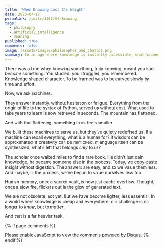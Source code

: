 ```yaml
---
title: 'When Knowing Lost Its Weight'
date: 2025-04-17
permalink: /posts/2025/04/knowing
tags:
  - philosophy
  - artificial_intelligence
  - meaning
published: true
comments: false
image: /assets/images/philosopher_and_chatbot.png
summary: In an age where knowledge is instantly accessible, what happens to the value of knowing—and to the human mind?
---
```


There was a time when knowing something, truly knowing, meant you had *become* something. You studied, you struggled, you remembered. Knowledge shaped character. To be learned was to be carved slowly by time and effort.

Now, we ask machines.

They answer instantly, without hesitation or fatigue. Everything from the origin of life to the syntax of Python, served up without cost. What used to take years to learn is now retrieved in seconds. The mountain has flattened.

And with that flattening, something in us feels smaller.

We built these machines to serve us, but they’ve quietly redefined us. If a machine can recall everything, what is a human for? If wisdom can be approximated, if creativity can be mimicked, if language itself can be synthesized, what’s left that belongs *only* to us?

The scholar once walked miles to find a rare book. He didn’t just gain knowledge, he became someone else in the process. Today, we copy-paste insight without digestion. The answers are easy, and so we value them less. And maybe, in the process, we’ve begun to value ourselves less too.

Human memory, once a sacred vault, is now just cache overflow. Thought, once a slow fire, flickers out in the glow of generated text.

We are not obsolete, not yet. But we have become lighter, less essential. In a world where knowledge is cheap and everywhere, our challenge is no longer to *know*, but to *matter*.

And that is a far heavier task.


{% if page.comments %}
<div id="disqus_thread"></div>
<script>
    (function() {
    var d = document, s = d.createElement('script');
    s.src = 'https://http-distantvantagepoint-com.disqus.com/embed.js';
    s.setAttribute('data-timestamp', +new Date());
    (d.head || d.body).appendChild(s);
    })();
</script>
<noscript>Please enable JavaScript to view the <a href="https://disqus.com/?ref_noscript">comments powered by Disqus.</a></noscript>
{% endif %}

